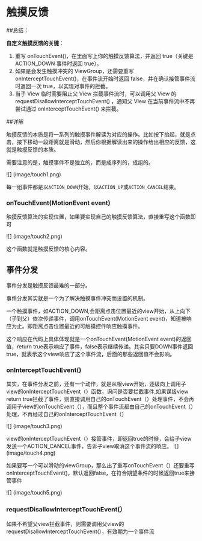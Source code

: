 # 触摸反馈

##总结：

**自定义触摸反馈的关键**：

1. 重写 onTouchEvent()，在里面写上你的触摸反馈算法，并返回 true（关键是 ACTION_DOWN 事件时返回 true）。
2. 如果是会发生触摸冲突的 ViewGroup，还需要重写 onInterceptTouchEvent()，在事件流开始时返回 false，并在确认接管事件流时返回一次 true，以实现对事件的拦截。
3. 当子 View 临时需要阻止父 View 拦截事件流时，可以调用父 View 的 requestDisallowInterceptTouchEvent() ，通知父 View 在当前事件流中不再尝试通过 onInterceptTouchEvent() 来拦截。


##详解

触摸反馈的本质是将一系列的触摸事件解读为对应的操作。比如按下抬起，就是点击，按下移动一段距离就是滑动，然后你根据解读出来的操作给出相应的反馈，这就是触摸反馈的本质。  

需要注意的是，触摸事件不是独立的，而是成序列的，成组的。

![] (image/touch1.png)

每一组事件都是以`ACTION_DOWN`开始，以`ACTION_UP`或`ACTION_CANCEL`结束。


### onTouchEvent(MotionEvent event)

触摸反馈算法的实现位置，如果要实现自己的触摸反馈算法，直接重写这个函数即可

![] (image/touch2.png)

这个函数就是触摸反馈的核心内容。

## 事件分发

事件分发是触摸反馈最难的一部分。

事件分发其实就是一个为了解决触摸事件冲突而设置的机制。

一个触摸事件，如ACTION_DOWN,会距离点击位置最近的view开始，从上向下（子到父）依次传递事件，调用onTouchEvent(MotionEvent event)，知道被响应为止。即距离点击位置最近的可触摸控件响应触摸事件。

这个响应在代码上具体体现就是一个onTouchEvent(MotionEvent event)的返回值，return true表示响应了事件，false表示继续传递。其实只要DOWN事件返回true，就表示这个view响应了这个事件流，后面的那些返回值不会影响。

### onInterceptTouchEvent()

其实，在事件分发之前，还有一个动作，就是从根view开始，逐级向上调用子view的onInterceptTouchEvent（）函数，询问是否要拦截事件,如果谋级view  return true拦截了事件，则直接调用自己的onTouchEvent（）处理事件，不会再调用子view的onTouchEvent（），而且整个事件流都由自己的onTouchEvent（）处理，不再经过自己的onInterceptTouchEvent（）

![] (image/touch3.png)

view的onInterceptTouchEvent（）接管事件，即返回true的时候，会给子view发送一个ACTION_CANCEL事件，告诉子view取消这个事件流的响应。
![] (image/touch4.png)

如果要写一个可以滑动的viewGroup，那么出了重写onTouchEvent（）还要重写onInterceptTouchEvent()，默认返回false，在符合期望条件的时候返回true来接管事件

![] (image/touch5.png)

### requestDisallowInterceptTouchEvent(）
如果不希望父view拦截事件，则需要调用父view的requestDisallowInterceptTouchEvent(），有效期为一个事件流

